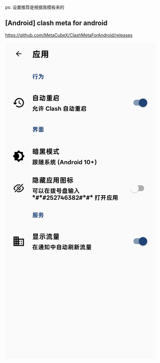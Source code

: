 ps: 设置推荐是根据我模板来的

## [Android] clash meta for android

https://github.com/MetaCubeX/ClashMetaForAndroid/releases

![](./img/cmfa_01.webp)
